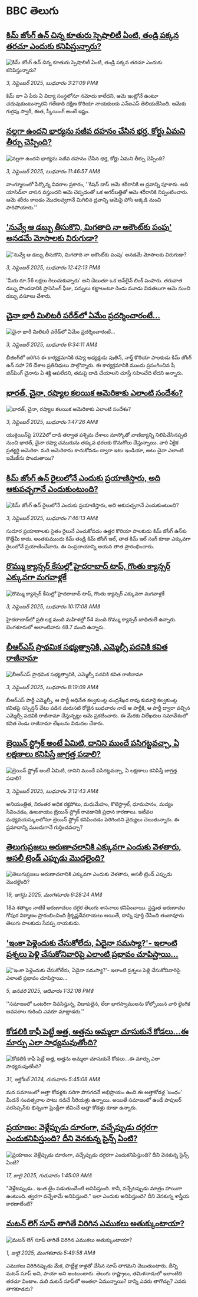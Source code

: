 # BBC తెలుగు## [కిమ్ జోంగ్ ఉన్ చిన్న కూతురు  స్పెషాలిటీ ఏంటి, తండ్రి పక్కన తరచూ ఎందుకు కనిపిస్తున్నారు?](https://www.bbc.com/telugu/articles/cge2d9gvq8yo?at_medium=RSS&at_campaign=rss?at_campaign=githubrss)![కిమ్ జోంగ్ ఉన్ చిన్న కూతురు  స్పెషాలిటీ ఏంటి, తండ్రి పక్కన తరచూ ఎందుకు కనిపిస్తున్నారు?](https://ichef.bbci.co.uk/ace/ws/240/cpsprodpb/2fa4/live/972923c0-88d6-11f0-b391-6936825093bd.jpg)_3, సెప్టెంబర్ 2025, బుధవారం 3:21:09 PMకి_కిమ్ జూ ఏ పేరు ఏ విద్యా సంస్థలోనూ నమోదు కాలేదని, ఆమె ఇంట్లోనే ఉంటూ చదువుకుంటున్నారని గతేడాది దక్షిణ కొరియా నాయకులకు ఎన్‌ఐఎస్  తెలియజేసింది. ఆమెకు గుర్రపు స్వారీ, ఈత, స్కీయింగ్ అంటే ఇష్టం.## [నల్లగా ఉందని భార్యను సజీవ దహనం చేసిన భర్త, కోర్టు ఏమని తీర్పు చెప్పింది?](https://www.bbc.com/telugu/articles/c4g2x0ezk19o?at_medium=RSS&at_campaign=rss?at_campaign=githubrss)![నల్లగా ఉందని భార్యను సజీవ దహనం చేసిన భర్త, కోర్టు ఏమని తీర్పు చెప్పింది?](https://ichef.bbci.co.uk/ace/ws/240/cpsprodpb/5a5d/live/abb5d010-88b6-11f0-9cf6-cbf3e73ce2b9.jpg)_3, సెప్టెంబర్ 2025, బుధవారం 11:46:57 AMకి_వాంగ్మూలంలో పేర్కొన్న వివరాల ప్రకారం, ''కిషన్ దాస్ ఆమె శరీరానికి ఆ ద్రవాన్ని పూశారు. అది యాసిడ్‌లా వాసన వస్తుందని ఆమె చెప్పడంతో ఒక అగర్‌బత్తితో ఆమె శరీరానికి నిప్పంటించారు. ఆమె శరీరం కాలడం మొదలవ్వగానే మిగిలిన ద్రవాన్ని ఆమెపై పోసి అక్కడి నుంచి పారిపోయారు.''## ['నువ్వే ఆ డబ్బు తీసుకొని, మిగతాది నా అకౌంట్‌కు పంపు' అనడమే మోసాలకు విరుగుడా?](https://www.bbc.com/telugu/articles/cj0y010j662o?at_medium=RSS&at_campaign=rss?at_campaign=githubrss)!['నువ్వే ఆ డబ్బు తీసుకొని, మిగతాది నా అకౌంట్‌కు పంపు' అనడమే మోసాలకు విరుగుడా?](https://ichef.bbci.co.uk/ace/ws/240/cpsprodpb/266d/live/28c3c150-880f-11f0-b391-6936825093bd.jpg)_3, సెప్టెంబర్ 2025, బుధవారం 12:42:13 PMకి_'మీరు రూ.56 లక్షలు గెలుచుకున్నారు' అని చెబుతూ ఒక ఆన్‌లైన్‌ లింక్ పంపారు. తరువాత డబ్బు పొందడానికి ప్రాసెసింగ్ ఫీజు, పన్నులు కట్టాలంటూ రెండు మూడు విడతలుగా ఆమె నుంచి డబ్బు వసూలు చేశారు.## [చైనా భారీ మిలిటరీ పరేడ్‌లో ఏమేం ప్రదర్శించారంటే...](https://www.bbc.com/telugu/articles/c1mpm407nd0o?at_medium=RSS&at_campaign=rss?at_campaign=githubrss)![చైనా భారీ మిలిటరీ పరేడ్‌లో ఏమేం ప్రదర్శించారంటే...](https://ichef.bbci.co.uk/ace/standard/240/cpsprodpb/cf4e/live/c3497c30-88d5-11f0-9cf6-cbf3e73ce2b9.jpg)_3, సెప్టెంబర్ 2025, బుధవారం 6:34:11 AMకి_బీజింగ్‌లో జరిగిన ఈ కార్యక్రమానికి రష్యా అధ్యక్షుడు పుతిన్, నార్త్ కొరియా పాలకుడు కిమ్ జోంగ్ ఉన్ సహా 26 దేశాల ప్రతినిధులు పాల్గొన్నారు. ఈ కార్యక్రమానికి ముందు ప్రసంగించిన షీ జిన్‌పింగ్ చైనాను ఏ శక్తి ఆపలేదని, తమపై దాడి చేయాలని చూస్తే సహించేది లేదని అన్నారు.## [భారత్, చైనా, రష్యాల కలయిక అమెరికాకు ఎలాంటి సందేశం?](https://www.bbc.com/telugu/articles/c7767k7x6mjo?at_medium=RSS&at_campaign=rss?at_campaign=githubrss)![భారత్, చైనా, రష్యాల కలయిక అమెరికాకు ఎలాంటి సందేశం?](https://ichef.bbci.co.uk/ace/ws/240/cpsprodpb/0b01/live/55c79e20-881d-11f0-9cf6-cbf3e73ce2b9.jpg)_3, సెప్టెంబర్ 2025, బుధవారం 1:47:26 AMకి_యుక్రెయిన్‌పై 2022లో  దాడి తర్వాత పశ్చిమ దేశాలు మాస్కోతో వాణిజ్యాన్ని నిలిపివేసినప్పటి నుంచి భారత్, చైనా రష్యా చమురును తక్కువ ధరలకు కొనుగోలు చేస్తున్నాయి. వారి ఏకైక ప్రత్యర్థి అమెరికా.  మరి అమెరికాను కాచుకోవడం ద్వారా ఇటు ఇండియా, అటు చైనా ఎలాంటి ఇమేజ్‌ను పొందుతాయి?## [కిమ్ జోంగ్ ఉన్ రైలులోనే ఎందుకు ప్రయాణిస్తారు, అది ఆకుపచ్చగానే ఎందుకుంటుంది?](https://www.bbc.com/telugu/articles/czxpxlgwq66o?at_medium=RSS&at_campaign=rss?at_campaign=githubrss)![కిమ్ జోంగ్ ఉన్ రైలులోనే ఎందుకు ప్రయాణిస్తారు, అది ఆకుపచ్చగానే ఎందుకుంటుంది?](https://ichef.bbci.co.uk/ace/ws/240/cpsprodpb/cbff/live/b72875d0-8887-11f0-9d27-a5238e6a2110.jpg)_3, సెప్టెంబర్ 2025, బుధవారం 7:46:13 AMకి_సుదూర ప్రయాణాలకు సైతం రైలునే ఎంచుకోవడం ఉత్తర కొరియా పాలకుడు కిమ్ జోంగ్ ఉన్‌కు కొత్తేమీ కాదు. అంతకుముందు కిమ్ తండ్రి కిమ్ జోంగ్ ఇల్, తాత కిమ్ ఇల్ సంగ్ కూడా ఎక్కువగా రైలులోనే ప్రయాణించేవారు. ఈ సంప్రదాయాన్ని ఆయన తాత ప్రారంభించారు.## [రొమ్ము క్యాన్సర్ కేసుల్లో హైదరాబాద్‌ టాప్, గొంతు క్యాన్సర్ ఎక్కువగా మగవాళ్లకే](https://www.bbc.com/telugu/articles/cqxgxxg7094o?at_medium=RSS&at_campaign=rss?at_campaign=githubrss)![రొమ్ము క్యాన్సర్ కేసుల్లో హైదరాబాద్‌ టాప్, గొంతు క్యాన్సర్ ఎక్కువగా మగవాళ్లకే](https://ichef.bbci.co.uk/ace/ws/240/cpsprodpb/27ec/live/5f203a40-88ae-11f0-aa06-3df3b9ae7236.jpg)_3, సెప్టెంబర్ 2025, బుధవారం 10:17:08 AMకి_హైదరాబాద్‌లో ప్రతి లక్ష మంది మహిళల్లో 54 మంది రొమ్ము క్యాన్సర్ బాధితులే ఉన్నారు. బెంగళూరులో అలాంటివారు 48.7 మంది ఉన్నారు.## [బీఆర్ఎస్ ప్రాథమిక సభ్యత్వానికి, ఎమ్మెల్సీ పదవికి కవిత రాజీనామా](https://www.bbc.com/telugu/articles/cp89004j662o?at_medium=RSS&at_campaign=rss?at_campaign=githubrss)![బీఆర్ఎస్ ప్రాథమిక సభ్యత్వానికి, ఎమ్మెల్సీ పదవికి కవిత రాజీనామా](https://ichef.bbci.co.uk/ace/ws/240/cpsprodpb/1f32/live/de260820-873b-11f0-acd6-23d840edca4d.jpg)_3, సెప్టెంబర్ 2025, బుధవారం 8:19:09 AMకి_బీఆర్ఎస్ పార్టీ ఎమ్మెల్సీ, ఆ పార్టీ అధినేత కల్వకుంట్ల చంద్రశేఖర రావు కుమార్తె కల్వకుంట్ల కవితపై సస్పెన్షన్ వేటు పడిన మరుసటి రోజైన బుధవారం నాడే  ఆ పార్టీకి, ఆ పార్టీ ద్వారా వచ్చిన ఎమ్మెల్సీ పదవికి రాజీనామా చేస్తున్నట్టు  ఆమె ప్రకటించారు. ఈ మేరకు విలేఖరుల సమావేశంలో కవిత రెండు రాజీనామా లేఖలను విడుదల చేశారు.## [బ్రెయిన్ స్ట్రోక్‌ అంటే ఏమిటి, దానిని ముందే పసిగట్టవచ్చా, ఏ లక్షణాలు కనిపిస్తే జాగ్రత్త పడాలి?](https://www.bbc.com/telugu/articles/c4g0gv79635o?at_medium=RSS&at_campaign=rss?at_campaign=githubrss)![బ్రెయిన్ స్ట్రోక్‌ అంటే ఏమిటి, దానిని ముందే పసిగట్టవచ్చా, ఏ లక్షణాలు కనిపిస్తే జాగ్రత్త పడాలి?](https://ichef.bbci.co.uk/ace/ws/240/cpsprodpb/57e1/live/cb37f8f0-8811-11f0-9cf6-cbf3e73ce2b9.jpg)_3, సెప్టెంబర్ 2025, బుధవారం 3:12:43 AMకి_అనియంత్రిత, నిరంతర అధిక రక్తపోటు, మధుమేహం, కొలెస్ట్రాల్, ధూమపానం, మద్యం సేవించడం, ఊబకాయం బ్రెయిన్ స్ట్రోక్ రావడానికి   ప్రధాన కారణాలు.  ఇటీవల మధ్యవయస్కులలోనూ బ్రెయిన్ స్ట్రోక్ కనిపించడం పెరిగిందని వైద్యులు చెబుతున్నారు. ఈ ప్రమాదాన్ని ముందుగానే గుర్తించవచ్చా?## [తెలుగుప్రజలు అరుణాచలానికి ఎక్కువగా ఎందుకు వెళతారు, అసలీ ట్రెండ్ ఎప్పుడు మొదలైంది? ](https://www.bbc.com/telugu/articles/c8jp32zrzxpo?at_medium=RSS&at_campaign=rss?at_campaign=githubrss)![తెలుగుప్రజలు అరుణాచలానికి ఎక్కువగా ఎందుకు వెళతారు, అసలీ ట్రెండ్ ఎప్పుడు మొదలైంది? ](https://ichef.bbci.co.uk/ace/ws/240/cpsprodpb/cf2d/live/01932bf0-7d85-11f0-98a0-956f61945264.jpg)_19, ఆగస్టు 2025, మంగళవారం 6:28:24 AMకి_18వ శతాబ్దం నాటికే అరుణాచలం దగ్గర తెలుగు శాసనాలు కనిపించాయి. ప్రస్తుత అరుణాచల గోపుర నిర్మాణం ప్రారంభించింది శ్రీకృష్ణదేవరాయలు అయితే, దాన్ని పూర్తి చేసింది తంజావూరు తెలుగు పాలకుడు సేవప్ప నాయకుడు.## ['ఇంకా పెళ్లెందుకు చేసుకోలేదు, ఏదైనా సమస్యా?'- ఇలాంటి ప్రశ్నలు పెళ్లి చేసుకోనివారిపై ఎలాంటి ప్రభావం చూపిస్తాయి... ](https://www.bbc.com/telugu/articles/cgq1w3lz7yyo?at_medium=RSS&at_campaign=rss?at_campaign=githubrss)!['ఇంకా పెళ్లెందుకు చేసుకోలేదు, ఏదైనా సమస్యా?'- ఇలాంటి ప్రశ్నలు పెళ్లి చేసుకోనివారిపై ఎలాంటి ప్రభావం చూపిస్తాయి... ](https://ichef.bbci.co.uk/ace/ws/240/cpsprodpb/f6de/live/72c94a60-cb3e-11ef-87df-d575b9a434a4.jpg)_5, జనవరి 2025, ఆదివారం 1:32:08 PMకి_''సమాజంలో ఒంటరిగా నివసిస్తున్న, విడాకులైన, లేదా భాగస్వాములను కోల్పోయిన వారి లైంగిక అవసరాల గురించి ఎవరూ మాట్లాడరు.''## [కోడలికి కాఫీ పెట్టే అత్త, అత్తను అమ్మలా చూసుకునే కోడలు...ఈ మార్పు ఎలా సాధ్యమవుతోంది?](https://www.bbc.com/telugu/articles/c1l41zl8el2o?at_medium=RSS&at_campaign=rss?at_campaign=githubrss)![కోడలికి కాఫీ పెట్టే అత్త, అత్తను అమ్మలా చూసుకునే కోడలు...ఈ మార్పు ఎలా సాధ్యమవుతోంది?](https://ichef.bbci.co.uk/ace/ws/240/cpsprodpb/2b61/live/9176a6d0-8b0e-11ef-a81b-b1eda9741da3.jpg)_31, అక్టోబర్ 2024, గురువారం 5:45:08 AMకి_మన సమాజంలో అత్తా కోడళ్లకు సరిగా పొసగదనే అభిప్రాయం ఉంది.ఈ అత్తాకోడళ్ల ‘బంధం’ మీదనే సంవత్సరాల పాటు నడిచే సీరియళ్లు ఉన్నాయి. అయితే సమాజంలో ఉండే పాపులర్ పరసెప్సన్‌కు భిన్నంగా ఫ్రెండ్లీగా జీవించే అత్తా కోడళ్లు కూడా ఉన్నారు.## [ప్రయాణం: వెళ్లేప్పుడు దూరంగా, వచ్చేప్పుడు దగ్గరగా ఎందుకనిపిస్తుంది? దీని వెనకున్న సైన్స్ ఏంటి?](https://www.bbc.com/telugu/articles/c0l4y727n1jo?at_medium=RSS&at_campaign=rss?at_campaign=githubrss)![ప్రయాణం: వెళ్లేప్పుడు దూరంగా, వచ్చేప్పుడు దగ్గరగా ఎందుకనిపిస్తుంది? దీని వెనకున్న సైన్స్ ఏంటి?](https://ichef.bbci.co.uk/ace/ws/240/cpsprodpb/054c/live/6957c010-62b0-11f0-8e78-11023c48a856.png)_17, జులై 2025, గురువారం 1:45:09 AMకి_"వెళ్లేటప్పుడు.. ఇంత టైం పడుతుందేంటి అనిపిస్తుంది. కానీ, వచ్చేటప్పుడు మాత్రం హాయిగా ఉంటుంది. త్వరగా వచ్చేశామే అనిపిస్తుంది." ఇలా ఎందుకు అనిపిస్తుంది? దీని వెనకున్న శాస్త్రీయ కారణాలేంటి?## [మటన్ లెగ్ సూప్ తాగితే విరిగిన ఎముకలు అతుక్కుంటాయా?](https://www.bbc.com/telugu/articles/c0l4g92j8kzo?at_medium=RSS&at_campaign=rss?at_campaign=githubrss)![మటన్ లెగ్ సూప్ తాగితే విరిగిన ఎముకలు అతుక్కుంటాయా?](https://ichef.bbci.co.uk/ace/ws/240/cpsprodpb/b31e/live/cce532c0-6d41-11f0-9462-bb509dc78127.jpg)_1, జులై 2025, మంగళవారం 5:49:58 AMకి_ఎముకలు విరిగినప్పుడు మేక, పొట్టేళ్ల కాళ్లతో చేసిన సూప్ తాగమని చెబుతుంటారు. దీన్ని మటన్ సూప్ అని, పాయా అని అంటుంటారు. తెలుగు రాష్ట్రాలు, తమిళనాడులో ఇలాంటిది తరచూ వింటాం. మరి మటన్ సూప్‌లో అంతలా ఏమున్నాయి? దాన్ని ఎవరు తాగొచ్చు? ఎవరు తాగకూడదు?